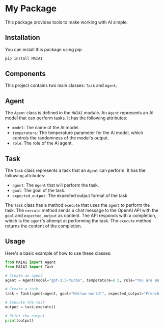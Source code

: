 # My Package

This package provides tools to make working with AI simple.

## Installation

You can install this package using pip:

```bash
pip install MAIAI
```

## Components

This project contains two main classes: `Task` and `Agent`.

## Agent

The `Agent` class is defined in the `MAIAI` module. An `Agent` represents an AI model that can perform tasks. It has the following attributes:

- `model`: The name of the AI model.
- `temperature`: The temperature parameter for the AI model, which controls the randomness of the model's output.
- `role`: The role of the AI agent.

## Task

The `Task` class represents a task that an `Agent` can perform. It has the following attributes:

- `agent`: The `Agent` that will perform the task.
- `goal`: The goal of the task.
- `expected_output`: The expected output format of the task.

The `Task` class has a method `execute` that uses the `agent` to perform the task. The `execute` method sends a chat message to the OpenAI API with the `goal` and `expected_output` as content. The API responds with a completion, which is the `agent`'s attempt at performing the task. The `execute` method returns the content of the completion.

## Usage

Here's a basic example of how to use these classes:

```python
from MAIAI import Agent
from MAIAI import Task

# Create an agent
agent = Agent(model="gpt-3.5-turbo", temperature=0.5, role="You are an English to French translator, you translate the text given to you to French.")

# Create a task
task = Task(agent=agent, goal="Hellow world!", expected_output="French Sentence")

# Execute the task
output = task.execute()

# Print the output
print(output)
```
